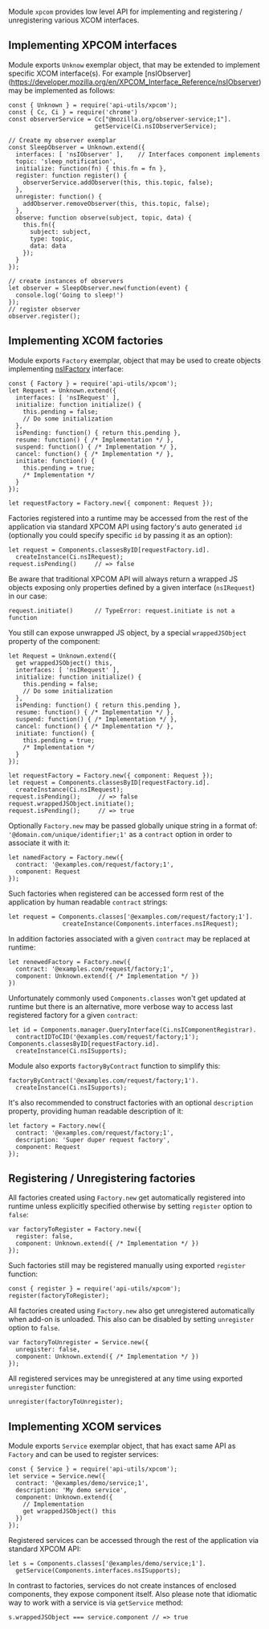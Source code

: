 <!-- This Source Code Form is subject to the terms of the Mozilla Public
   - License, v. 2.0. If a copy of the MPL was not distributed with this
   - file, You can obtain one at http://mozilla.org/MPL/2.0/. -->

Module `xpcom` provides low level API for implementing and registering /
unregistering various XCOM interfaces.

## Implementing XPCOM interfaces

Module exports `Unknow` exemplar object, that may be extended to implement
specific XCOM interface(s). For example [nsIObserver]
(https://developer.mozilla.org/en/XPCOM_Interface_Reference/nsIObserver) may be
implemented as follows:

    const { Unknown } = require('api-utils/xpcom');
    const { Cc, Ci } = require('chrome')
    const observerService = Cc["@mozilla.org/observer-service;1"].
                            getService(Ci.nsIObserverService);

    // Create my observer exemplar
    const SleepObserver = Unknown.extend({
      interfaces: [ 'nsIObserver' ],    // Interfaces component implements
      topic: 'sleep_notification',
      initialize: function(fn) { this.fn = fn },
      register: function register() {
        observerService.addObserver(this, this.topic, false);
      },
      unregister: function() {
        addObserver.removeObserver(this, this.topic, false);
      },
      observe: function observe(subject, topic, data) {
        this.fn({
          subject: subject,
          type: topic,
          data: data
        });
      }
    });

    // create instances of observers
    let observer = SleepObserver.new(function(event) {
      console.log('Going to sleep!')
    });
    // register observer
    observer.register();

## Implementing XCOM factories

Module exports `Factory` exemplar, object that may be used to create objects
implementing
[nsIFactory](https://developer.mozilla.org/en/XPCOM_Interface_Reference/nsIFactory)
interface:

    const { Factory } = require('api-utils/xpcom');
    let Request = Unknown.extend({
      interfaces: [ 'nsIRequest' ],
      initialize: function initialize() {
        this.pending = false;
        // Do some initialization
      },
      isPending: function() { return this.pending },
      resume: function() { /* Implementation */ },
      suspend: function() { /* Implementation */ },
      cancel: function() { /* Implementation */ },
      initiate: function() {
        this.pending = true;
        /* Implementation */
      }
    });

    let requestFactory = Factory.new({ component: Request });

Factories registered into a runtime may be accessed from the rest of the
application via standard XPCOM API using factory's auto generated `id`
(optionally you could specify specific `id` by passing it as an option):

    let request = Components.classesByID[requestFactory.id].
      createInstance(Ci.nsIRequest);
    request.isPending()     // => false

Be aware that traditional XPCOM API will always return a wrapped JS objects
exposing only properties defined by a given interface (`nsIRequest`) in our
case:

    request.initiate()      // TypeError: request.initiate is not a function

You still can expose unwrapped JS object, by a special `wrappedJSObject`
property of the component:

    let Request = Unknown.extend({
      get wrappedJSObject() this,
      interfaces: [ 'nsIRequest' ],
      initialize: function initialize() {
        this.pending = false;
        // Do some initialization
      },
      isPending: function() { return this.pending },
      resume: function() { /* Implementation */ },
      suspend: function() { /* Implementation */ },
      cancel: function() { /* Implementation */ },
      initiate: function() {
        this.pending = true;
        /* Implementation */
      }
    });

    let requestFactory = Factory.new({ component: Request });
    let request = Components.classesByID[requestFactory.id].
      createInstance(Ci.nsIRequest);
    request.isPending();     // => false
    request.wrappedJSObject.initiate();
    request.isPending();     // => true

Optionally `Factory.new` may be passed globally unique string in a format of:
`'@domain.com/unique/identifier;1'` as a `contract` option in order to
associate it with it:

    let namedFactory = Factory.new({
      contract: '@examples.com/request/factory;1',
      component: Request
    });

Such factories when registered can be accessed form rest of the application by
human readable `contract` strings:

    let request = Components.classes['@examples.com/request/factory;1'].
                   createInstance(Components.interfaces.nsIRequest);

In addition factories associated with a given `contract` may be replaced at
runtime:

    let renewedFactory = Factory.new({
      contract: '@examples.com/request/factory;1',
      component: Unknown.extend({ /* Implementation */ })
    })

Unfortunately commonly used `Components.classes` won't get updated at runtime
but there is an alternative, more verbose way to access last registered factory
for a given `contract`:

    let id = Components.manager.QueryInterface(Ci.nsIComponentRegistrar).
      contractIDToCID('@examples.com/request/factory;1');
    Components.classesByID[requestFactory.id].
      createInstance(Ci.nsISupports);

Module also exports `factoryByContract` function to simplify this:

    factoryByContract('@examples.com/request/factory;1').
      createInstance(Ci.nsISupports);

It's also recommended to construct factories with an optional `description`
property, providing human readable description of it:

    let factory = Factory.new({
      contract: '@examples.com/request/factory;1',
      description: 'Super duper request factory',
      component: Request
    });

## Registering / Unregistering factories

All factories created using `Factory.new` get automatically registered into
runtime unless explicitly specified otherwise by setting `register` option to
`false`:

    var factoryToRegister = Factory.new({
      register: false,
      component: Unknown.extend({ /* Implementation */ })
    });

Such factories still may be registered manually using exported `register`
function:

    const { register } = require('api-utils/xpcom');
    register(factoryToRegister);

All factories created using `Factory.new` also get unregistered automatically
when add-on is unloaded. This also can be disabled by setting `unregister`
option to `false`.

    var factoryToUnregister = Service.new({
      unregister: false,
      component: Unknown.extend({ /* Implementation */ })
    });

All registered services may be unregistered at any time using exported
`unregister` function:

    unregister(factoryToUnregister);

## Implementing XCOM services

Module exports `Service` exemplar object, that has exact same API as `Factory`
and can be used to register services:

    const { Service } = require('api-utils/xpcom');
    let service = Service.new({
      contract: '@examples/demo/service;1',
      description: 'My demo service',
      component: Unknown.extend({
        // Implementation
        get wrappedJSObject() this
      })
    });

Registered services can be accessed through the rest of the application via
standard XPCOM API:

    let s = Components.classes['@examples/demo/service;1'].
      getService(Components.interfaces.nsISupports);

In contrast to factories, services do not create instances of enclosed
components, they expose component itself. Also please note that idiomatic way
to work with a service is via `getService` method:

    s.wrappedJSObject === service.component // => true
